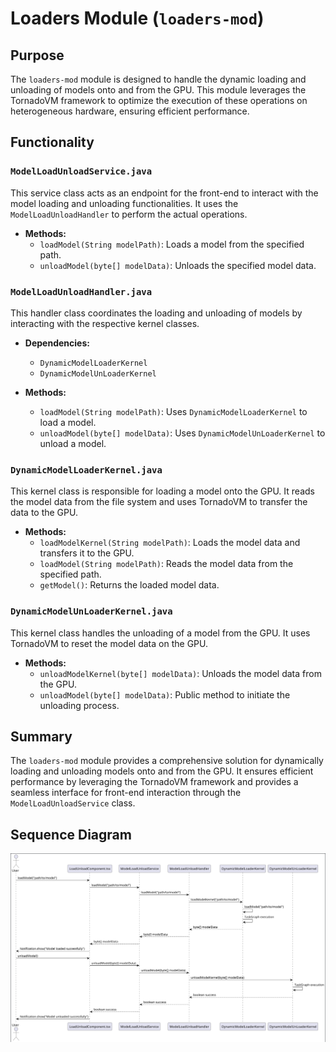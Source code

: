 # Loaders Module (`loaders-mod`)

## Purpose

The `loaders-mod` module is designed to handle the dynamic loading and unloading of models onto and from the GPU. This module leverages the TornadoVM framework to optimize the execution of these operations on heterogeneous hardware, ensuring efficient performance.

## Functionality

### `ModelLoadUnloadService.java`

This service class acts as an endpoint for the front-end to interact with the model loading and unloading functionalities. It uses the `ModelLoadUnloadHandler` to perform the actual operations.

- **Methods:**
  - `loadModel(String modelPath)`: Loads a model from the specified path.
  - `unloadModel(byte[] modelData)`: Unloads the specified model data.

### `ModelLoadUnloadHandler.java`

This handler class coordinates the loading and unloading of models by interacting with the respective kernel classes.

- **Dependencies:**
  - `DynamicModelLoaderKernel`
  - `DynamicModelUnLoaderKernel`

- **Methods:**
  - `loadModel(String modelPath)`: Uses `DynamicModelLoaderKernel` to load a model.
  - `unloadModel(byte[] modelData)`: Uses `DynamicModelUnLoaderKernel` to unload a model.

### `DynamicModelLoaderKernel.java`

This kernel class is responsible for loading a model onto the GPU. It reads the model data from the file system and uses TornadoVM to transfer the data to the GPU.

- **Methods:**
  - `loadModelKernel(String modelPath)`: Loads the model data and transfers it to the GPU.
  - `loadModel(String modelPath)`: Reads the model data from the specified path.
  - `getModel()`: Returns the loaded model data.

### `DynamicModelUnLoaderKernel.java`

This kernel class handles the unloading of a model from the GPU. It uses TornadoVM to reset the model data on the GPU.

- **Methods:**
  - `unloadModelKernel(byte[] modelData)`: Unloads the model data from the GPU.
  - `unloadModel(byte[] modelData)`: Public method to initiate the unloading process.

## Summary

The `loaders-mod` module provides a comprehensive solution for dynamically loading and unloading models onto and from the GPU. It ensures efficient performance by leveraging the TornadoVM framework and provides a seamless interface for front-end interaction through the `ModelLoadUnloadService` class.

## Sequence Diagram

![Loaders Sequence Diagram](pumles/loaders.png)
